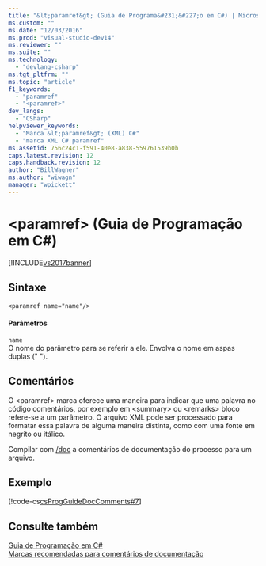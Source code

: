 ```yaml
---
title: "&lt;paramref&gt; (Guia de Programa&#231;&#227;o em C#) | Microsoft Docs"
ms.custom: ""
ms.date: "12/03/2016"
ms.prod: "visual-studio-dev14"
ms.reviewer: ""
ms.suite: ""
ms.technology: 
  - "devlang-csharp"
ms.tgt_pltfrm: ""
ms.topic: "article"
f1_keywords: 
  - "paramref"
  - "<paramref>"
dev_langs: 
  - "CSharp"
helpviewer_keywords: 
  - "Marca &lt;paramref&gt; (XML) C#"
  - "marca XML C# paramref"
ms.assetid: 756c24c1-f591-40e8-a838-559761539b0b
caps.latest.revision: 12
caps.handback.revision: 12
author: "BillWagner"
ms.author: "wiwagn"
manager: "wpickett"
---
```

# &lt;paramref&gt; (Guia de Programa&#231;&#227;o em C#)
[!INCLUDE[vs2017banner](../../../csharp/includes/vs2017banner.md)]

## Sintaxe  
  
```  
<paramref name="name"/>  
```  
  
#### Parâmetros  
 `name`  
 O nome do parâmetro para se referir a ele.  Envolva o nome em aspas duplas \(" "\).  
  
## Comentários  
 O \<paramref\> marca oferece uma maneira para indicar que uma palavra no código comentários, por exemplo em \<summary\> ou \<remarks\> bloco refere\-se a um parâmetro.  O arquivo XML pode ser processado para formatar essa palavra de alguma maneira distinta, como com uma fonte em negrito ou itálico.  
  
 Compilar com  [\/doc](../../../csharp/language-reference/compiler-options/doc-compiler-option.md) a comentários de documentação do processo para um arquivo.  
  
## Exemplo  
 [!code-cs[csProgGuideDocComments#7](../../../csharp/programming-guide/xmldoc/codesnippet/CSharp/paramref_1.cs)]  
  
## Consulte também  
 [Guia de Programação em C\#](../../../csharp/programming-guide/index.md)   
 [Marcas recomendadas para comentários de documentação](../../../csharp/programming-guide/xmldoc/recommended-tags-for-documentation-comments.md)